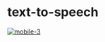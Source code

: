 # text-to-speech
<a href="https://ibb.co/GJHr2Zj"><img src="https://i.ibb.co/9vZdTxj/mobile-3.png" alt="mobile-3" border="0"></a>

